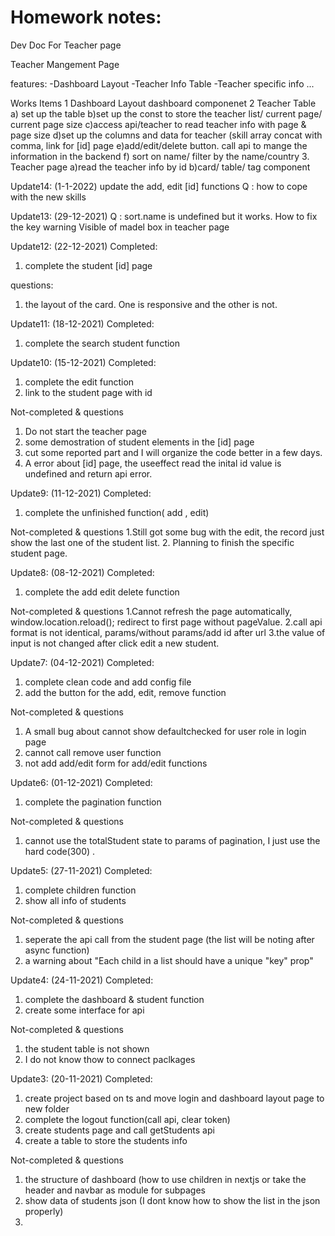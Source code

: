 
# Homework notes:

Dev Doc For Teacher page

Teacher Mangement Page

features:
	-Dashboard Layout 
	-Teacher Info Table 
	-Teacher specific info
	...

Works Items
	1 Dashboard Layout
		dashboard componenet
	2 Teacher Table
		a) set up the table 
		b)set up the const to store the teacher list/ current page/ current page size
		c)access api/teacher to read teacher info with page & page size
		d)set up the columns and data for teacher (skill array concat with comma, link for [id] page 
		e)add/edit/delete button. call api to mange the information in the backend
		f) sort on name/ filter by the name/country
	3. Teacher page
		a)read the teacher info by id
		b)card/ table/ tag component

Update14: (1-1-2022)
update the add, edit [id] functions
Q : how to cope with the new skills


Update13: (29-12-2021)
Q : sort.name is undefined but it works. 
    How to fix the key warning
    Visible of madel box in teacher page


Update12: (22-12-2021)
Completed:
1. complete the student [id] page

questions:
1. the layout of the card. One is responsive and the other is not.

Update11: (18-12-2021)
Completed:
1. complete the search student function



Update10: (15-12-2021)
Completed:
1. complete the edit function
2. link to the student page with id

Not-completed & questions
1. Do not start the teacher page
2. some demostration of student elements in the [id] page
3. cut some reported part and I will organize the code better in a few days. 
4. A error about [id] page, the useeffect read the inital id value is undefined and return api error. 

Update9: (11-12-2021)
Completed:
1. complete the unfinished function( add , edit)

Not-completed & questions
1.Still got some bug with the edit, the record just show the last one of the student list. 
2. Planning to finish the specific student page.


Update8: (08-12-2021)
Completed:
1. complete the add edit delete function

Not-completed & questions
1.Cannot refresh the page automatically, window.location.reload(); redirect to first page without pageValue.
2.call api format is not identical, params/without params/add id after url
3.the value of input is not changed after click edit a new student. 


Update7: (04-12-2021)
Completed:
1. complete clean code and add config file
2. add the button for the add, edit, remove function

Not-completed & questions
1. A small bug about cannot show defaultchecked for user role in login page
2. cannot call remove user function 
3. not add add/edit form for add/edit functions

Update6: (01-12-2021)
Completed:
1. complete the pagination function

Not-completed & questions
1. cannot use the totalStudent state to params of pagination, I just use the hard code(300) .

Update5: (27-11-2021)
Completed:
1. complete children function
2. show all info of students

Not-completed & questions
1. seperate the api call from the student page (the list will be noting after async function)
2. a warning about "Each child in a list should have a unique "key" prop"

Update4: (24-11-2021)
Completed:
1. complete the dashboard & student function 
2. create some interface for api

Not-completed & questions
1. the student table is not shown
2. I do not know thow to connect paclkages 


Update3: (20-11-2021)
Completed:
1. create project based on ts and move login and dashboard layout page to new folder
2. complete the logout function(call api, clear token)
3. create students page and call getStudents api
4. create a table to store the students info

Not-completed & questions
1. the structure of dashboard (how to use children in nextjs or take the header and navbar as module for subpages
2. show data of students json (I dont know how to show the list in the json properly)
3. 






